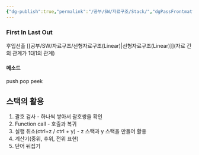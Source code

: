 ```yaml
---
{"dg-publish":true,"permalink":"/공부/SW/자료구조/Stack/","dgPassFrontmatter":true}
---
```


### First In Last Out
후입선출
[[공부/SW/자료구조/선형자료구조(Linear)\|선형자료구조(Linear)]](자료 간의 관계가 1대1의 관계)

#### 메소드
push
pop
peek

## 스택의 활용
1. 괄호 검사 - 하나씩 쌓아서 괄호쌍을 확인
2. Function call - 호출과 복귀
3. 실행 취소(ctrl+z / ctrl + y) - z 스택과 y 스택을 만들어 활용
4. 계산기(중위, 후위, 전위 표현)
5. 단어 뒤집기
